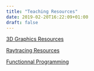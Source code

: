 ```yaml
---
title: "Teaching Resources"
date: 2019-02-20T16:22:09+01:00
draft: false
---
```


[3D Graphics Resources](http://morpheo.inrialpes.fr/~franco/3dgraphics/index.html)

[Raytracing Resources](Ray_Tracing/raytracing_practs)

[Functionnal Programming](Functionnal_Programming/functionnal_programming_practs)


